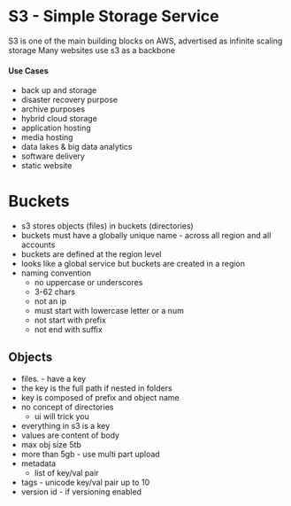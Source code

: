 # S3 - Simple Storage Service
S3 is one of the main building blocks on AWS, advertised as infinite scaling storage
Many websites use s3 as a backbone
#### Use Cases
- back up and storage
- disaster recovery purpose
- archive purposes
- hybrid cloud storage
- application hosting
- media hosting
- data lakes & big data analytics
- software delivery
- static website
# Buckets
- s3 stores objects (files) in buckets (directories)
- buckets must have a globally unique name - across all region and all accounts
- buckets are defined at the region level
- looks like a global service but buckets are created in a region
- naming convention
	- no uppercase or underscores
	- 3-62 chars
	- not an ip
	- must start with lowercase letter or a num
	- not start with prefix
	- not end with suffix
## Objects
- files. - have a key
- the key is the full path if nested in folders
- key is composed of prefix and object name
- no concept of directories
	- ui will trick you
- everything in s3 is a key
- values are content of body
- max obj size 5tb
- more than 5gb - use multi part upload
- metadata
	- list of key/val pair
- tags - unicode key/val pair up to 10
- version id - if versioning enabled

